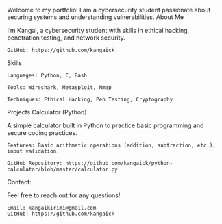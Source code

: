 Welcome to my portfolio! I am a cybersecurity student passionate about securing systems and understanding vulnerabilities.
About Me

I’m Kangai, a cybersecurity student with skills in ethical hacking, penetration testing, and network security.

    GitHub: https://github.com/kangaick
   
Skills

    Languages: Python, C, Bash

    Tools: Wireshark, Metasploit, Nmap

    Techniques: Ethical Hacking, Pen Testing, Cryptography

Projects
Calculator (Python)

A simple calculator built in Python to practice basic programming and secure coding practices.

    Features: Basic arithmetic operations (addition, subtraction, etc.), input validation.

    GitHub Repository: https://github.com/kangaick/python-calculator/blob/master/calculator.py


Contact:

Feel free to reach out for any questions!

    Email: kangaikirimi@gmail.com
    GitHub: https://github.com/kangaick
